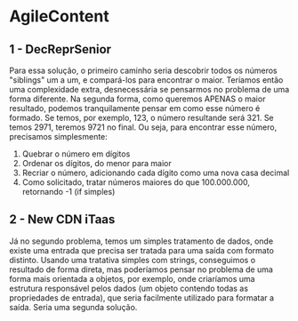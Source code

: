 # AgileContent

## 1 - DecReprSenior

Para essa solução, o primeiro caminho seria descobrir todos os números "siblings" um a um, e compará-los para encontrar o maior. Teríamos então uma complexidade extra, desnecessária se pensarmos no problema de uma forma diferente.
Na segunda forma, como queremos APENAS o maior resultado, podemos tranquilamente pensar em como esse número é formado. Se temos, por exemplo, 123, o número resultande será 321. Se temos 2971, teremos 9721 no final. Ou seja, para encontrar esse número, precisamos simplesmente:

1. Quebrar o número em dígitos
2. Ordenar os dígitos, do menor para maior
3. Recriar o número, adicionando cada dígito como uma nova casa decimal
4. Como solicitado, tratar números maiores do que 100.000.000, retornando -1 (if simples)


## 2 - New CDN iTaas

Já no segundo problema, temos um simples tratamento de dados, onde existe uma entrada que precisa ser tratada para uma saída com formato distinto. Usando uma tratativa simples com strings, conseguimos o resultado de forma direta, mas poderíamos pensar no problema de uma forma mais orientada a objetos, por exemplo, onde criaríamos uma estrutura responsável pelos dados (um objeto contendo todas as propriedades de entrada), que seria facilmente utilizado para formatar a saída. Seria uma segunda solução.
